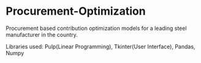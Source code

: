 # Procurement-Optimization

Procurement based contribution optimization models for a leading steel manufacturer in the country.

Libraries used: Pulp(Linear Programming), Tkinter(User Interface), Pandas, Numpy
